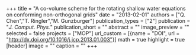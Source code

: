 +++
title = "A co-volume scheme for the rotating shallow water equations on conforming non-orthogonal grids"
date = "2013-02-01"
authors = ["Q. Chen","T. Ringler","M. Gunzburger"]
publication_types = ["2"]
publication = "_J. Comput. Phys._"
publication_short = ""
abstract = ""
image_preview = ""
selected = false
projects = ["MOP"]
url_custom = [{name = "DOI", url = "http://dx.doi.org/10.1016/j.jcp.2013.01.003"}]
math = true
highlight = true
[header]
image = ""
caption = ""
+++

